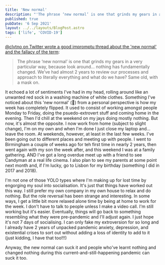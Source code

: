 ```yaml
---
title: 'New normal'
description: "'The phrase ‘new normal’ is one that grinds my gears in a very particular way, because look around… nothing has fundamentally changed.'"
published: true
pubDate: '6 Sep 2021'
layout: ../../layouts/BlogPost.astro
tags: ['life', 'COVID-19']
---
```


[@clvtno on Twitter wrote a good impromptu thread about the 'new normal' and the fallacy of the term](https://twitter.com/clvtno/status/1434670846241644545):

> The phrase ‘new normal’ is one that grinds my gears in a very particular way, because look around… nothing has fundamentally changed. We’ve had almost 2 years to review our processes and approach to literally everything and what do we have? 
> Same old, with a mask on.

It echoed a lot of sentiments I've had in my head, rolling around like an unwanted red sock in a washing machine of white clothes. Something I've noticed about this 'new normal' (🤢) from a personal perspective is how my week has completely flipped. It used to consist of working amongst people Monday to Friday, doing the psuedo-extrovert stuff and coming home in the evening. Then I'd chill at the weekend on my jays doing mostly nothing. But now, it's almost the opposite. I now work from home (subject to slight change), I'm on my own and when I'm done I just close my laptop and... leave the room. At weekends, however, at least in the last few weeks. I've been going out to different places and meeting up with people. I went to Birmingham a couple of weeks ago for teh first time in nearly 2 years, then went again with my son the week after, and this weekend I was at a family gathering. AND I've got a long overdue meet up with a friend to see Candyman at a real life cinema. I also plan to see my parents at some point next month and, if I'm lucky, go to Lisbon for my birthday (something I did in 2017 and 2018).

I'm not one of those YOLO types where I'm making up for lost time by engorging my soul into socialisation. It's just that things have worked out this way. I still prefer my own company in my own house to relax and do nothing. But the role reversal has been strange and interesting. In some ways, I get a little bit more relaxed alone time by being at home to work for the week. I don't have to talk to people unless I make a video call. I'm still working but it's easier. Eventually, things will go back to something resembling what they were pre-pandemic and I'll adjust again. I just hope it's not 7 days of socialising. I can only fake my extroversion for so long and I already have 2 years of unpacked pandemic anxiety, depression, and existential crises to sort out without adding a loss of identity to add to it (just kidding, I have that too!!!)

Anyway, the new normal can suck it and people who've learnt nothing and changed nothing during this current-and-still-happening pandemic can suck it too.